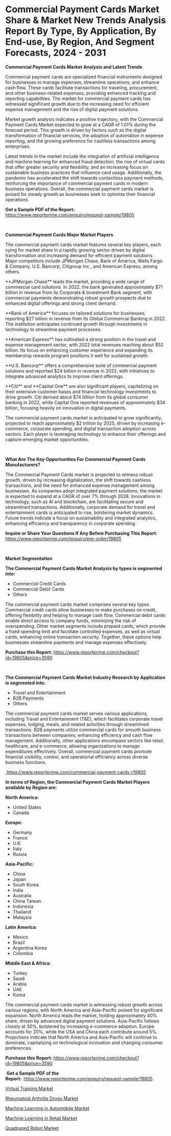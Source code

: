 <p><h1>Commercial Payment Cards Market Share & Market New Trends Analysis Report By Type, By Application, By End-use, By Region, And Segment Forecasts, 2024 - 2031</h1></p><p><strong>Commercial Payment Cards Market Analysis and Latest Trends</strong></p>
<p><p>Commercial payment cards are specialized financial instruments designed for businesses to manage expenses, streamline operations, and enhance cash flow. These cards facilitate transactions for traveling, procurement, and other business-related expenses, providing enhanced tracking and reporting capabilities. The market for commercial payment cards has witnessed significant growth due to the increasing need for efficient expense management and the rise of digital payment solutions.</p><p>Market growth analysis indicates a positive trajectory, with the Commercial Payment Cards Market expected to grow at a CAGR of 1.01% during the forecast period. This growth is driven by factors such as the digital transformation of financial services, the adoption of automation in expense reporting, and the growing preference for cashless transactions among enterprises. </p><p>Latest trends in the market include the integration of artificial intelligence and machine learning for enhanced fraud detection, the rise of virtual cards that offer greater security and flexibility, and an increasing focus on sustainable business practices that influence card usage. Additionally, the pandemic has accelerated the shift towards contactless payment methods, reinforcing the importance of commercial payment cards in modern business operations. Overall, the commercial payment cards market is poised for steady growth as businesses seek to optimize their financial operations.</p></p>
<p><strong>Get a Sample PDF of the Report:&nbsp;</strong> <a href="https://www.reportprime.com/enquiry/request-sample/19805?utm_campaign=1743&utm_medium=2&utm_source=Github&utm_content=ia&utm_term=02122024&utm_id=commercial-payment-cards">https://www.reportprime.com/enquiry/request-sample/19805</a></p>
<p>&nbsp;</p>
<p><strong>Commercial Payment Cards Major Market Players</strong></p>
<p><p>The commercial payment cards market features several key players, each vying for market share in a rapidly growing sector driven by digital transformation and increasing demand for efficient payment solutions. Major competitors include JPMorgan Chase, Bank of America, Wells Fargo & Company, U.S. Bancorp, Citigroup Inc., and American Express, among others.</p><p>**JPMorgan Chase** leads the market, providing a wide range of commercial card solutions. In 2022, the bank generated approximately $71 billion in revenue from its Corporate & Investment Bank segment, with commercial payments demonstrating robust growth prospects due to enhanced digital offerings and strong client demand.</p><p>**Bank of America** focuses on tailored solutions for businesses, reporting $27 billion in revenue from its Global Commercial Banking in 2022. The institution anticipates continued growth through investments in technology to streamline payment processes.</p><p>**American Express** has cultivated a strong position in the travel and expense management sector, with 2022 total revenues reaching about $52 billion. Its focus on enhancing customer experience and expanding its membership rewards program positions it well for sustained growth.</p><p>**U.S. Bancorp** offers a comprehensive suite of commercial payment solutions and reported $24 billion in revenue in 2022, with initiatives to integrate advanced analytics to improve client offerings.</p><p>**Citi** and **Capital One** are also significant players, capitalizing on their extensive customer bases and financial technology investments to drive growth. Citi derived about $74 billion from its global consumer banking in 2022, while Capital One reported revenues of approximately $34 billion, focusing heavily on innovation in digital payments.</p><p>The commercial payment cards market is anticipated to grow significantly, projected to reach approximately $2 trillion by 2025, driven by increasing e-commerce, corporate spending, and digital transaction adoption across sectors. Each player is leveraging technology to enhance their offerings and capture emerging market opportunities.</p></p>
<p>&nbsp;</p>
<p><strong>What Are The Key Opportunities For Commercial Payment Cards Manufacturers?</strong></p>
<p><p>The Commercial Payment Cards market is projected to witness robust growth, driven by increasing digitalization, the shift towards cashless transactions, and the need for enhanced expense management among businesses. As companies adopt integrated payment solutions, the market is expected to expand at a CAGR of over 7% through 2028. Innovations in technology, such as AI and blockchain, are facilitating secure and streamlined transactions. Additionally, corporate demand for travel and entertainment cards is anticipated to rise, bolstering market dynamics. Future trends indicate a focus on sustainability and integrated analytics, enhancing efficiency and transparency in corporate spending.</p></p>
<p><strong>Inquire or Share Your Questions If Any Before Purchasing This Report:</strong> <a href="https://www.reportprime.com/enquiry/pre-order/19805?utm_campaign=1743&utm_medium=2&utm_source=Github&utm_content=ia&utm_term=02122024&utm_id=commercial-payment-cards">https://www.reportprime.com/enquiry/pre-order/19805</a></p>
<p>&nbsp;</p>
<p><strong>Market Segmentation</strong></p>
<p><strong>The Commercial Payment Cards Market Analysis by types is segmented into:</strong></p>
<p><ul><li>Commercial Credit Cards</li><li>Commercial Debit Cards</li><li>Others</li></ul></p>
<p><p>The commercial payment cards market comprises several key types. Commercial credit cards allow businesses to make purchases on credit, offering flexibility and helping to manage cash flow. Commercial debit cards enable direct access to company funds, minimizing the risk of overspending. Other market segments include prepaid cards, which provide a fixed spending limit and facilitate controlled expenses, as well as virtual cards, enhancing online transaction security. Together, these options help businesses streamline payments and manage expenses effectively.</p></p>
<p><strong>Purchase this Report:&nbsp;</strong><a href="https://www.reportprime.com/checkout?id=19805&price=3590&utm_campaign=1743&utm_medium=2&utm_source=Github&utm_content=ia&utm_term=02122024&utm_id=commercial-payment-cards">https://www.reportprime.com/checkout?id=19805&price=3590</a></p>
<p>&nbsp;</p>
<p><strong>The Commercial Payment Cards Market Industry Research by Application is segmented into:</strong></p>
<p><ul><li>Travel and Entertainment</li><li>B2B Payments</li><li>Others</li></ul></p>
<p><p>The commercial payment cards market serves various applications, including Travel and Entertainment (T&E), which facilitates corporate travel expenses, lodging, meals, and related activities through streamlined transactions. B2B payments utilize commercial cards for smooth business transactions between companies, enhancing efficiency and cash flow management. Additionally, other applications encompass sectors like retail, healthcare, and e-commerce, allowing organizations to manage expenditures effectively. Overall, commercial payment cards promote financial visibility, control, and operational efficiency across diverse business functions.</p></p>
<p><a href="https://www.reportprime.com/commercial-payment-cards-r19805?utm_campaign=1743&utm_medium=2&utm_source=Github&utm_content=ia&utm_term=02122024&utm_id=commercial-payment-cards">&nbsp;https://www.reportprime.com/commercial-payment-cards-r19805</a></p>
<p><strong>In terms of Region, the Commercial Payment Cards Market Players available by Region are:</strong></p>
<p>
    <p> <strong> North America: </strong>
        <ul>
            <li>United States</li>
            <li>Canada</li>
        </ul>
        </p> 
    <p> <strong> Europe: </strong>
        <ul>
            <li>Germany</li>
            <li>France</li>
            <li>U.K.</li>
            <li>Italy</li>
            <li>Russia</li>
        </ul>
        </p> 
    <p> <strong> Asia-Pacific: </strong>
        <ul>
            <li>China</li>
            <li>Japan</li>
            <li>South Korea</li>
            <li>India</li>
            <li>Australia</li>
            <li>China Taiwan</li>
            <li>Indonesia</li>
            <li>Thailand</li>
            <li>Malaysia</li>
        </ul>
        </p> 
    <p> <strong> Latin America: </strong>
        <ul>
            <li>Mexico</li>
            <li>Brazil</li>
            <li>Argentina Korea</li>
            <li>Colombia</li>
        </ul>
        </p> 
    <p> <strong> Middle East & Africa: </strong>
        <ul>
            <li>Turkey</li>
            <li>Saudi</li>
            <li>Arabia</li>
            <li>UAE</li>
            <li>Korea</li>
        </ul>
    </p>
    </p>
<p><p>The commercial payment cards market is witnessing robust growth across various regions, with North America and Asia-Pacific poised for significant expansion. North America leads the market, holding approximately 40% share, driven by advanced digital payment solutions. Asia-Pacific follows closely at 30%, bolstered by increasing e-commerce adoption. Europe accounts for 20%, while the USA and China each contribute around 5%. Projections indicate that North America and Asia-Pacific will continue to dominate, capitalizing on technological innovation and changing consumer preferences.</p></p>
<p><strong>Purchase this Report: </strong><a href="https://www.reportprime.com/checkout?id=19805&price=3590&utm_campaign=1743&utm_medium=2&utm_source=Github&utm_content=ia&utm_term=02122024&utm_id=commercial-payment-cards">https://www.reportprime.com/checkout?id=19805&price=3590</a></p>
<p>&nbsp;<strong>Get a Sample PDF of the Report:&nbsp;&nbsp;</strong><a href="https://www.reportprime.com/enquiry/request-sample/19805?utm_campaign=1743&utm_medium=2&utm_source=Github&utm_content=ia&utm_term=02122024&utm_id=commercial-payment-cards">https://www.reportprime.com/enquiry/request-sample/19805</a></p>
<p><strong></strong></p>
<p><p><a href="https://github.com/willjis/Market-Research-Report-List-1/blob/main/virtual-training-market.md?utm_campaign=1743&utm_medium=2&utm_source=Github&utm_content=ia&utm_term=02122024&utm_id=commercial-payment-cards">Virtual Training Market</a></p><p><a href="https://www.linkedin.com/pulse/global-rheumatoid-arthritis-drugs-market-analysis-from-2024-9fcee?utm_campaign=1743&utm_medium=2&utm_source=Github&utm_content=ia&utm_term=02122024&utm_id=commercial-payment-cards">Rheumatoid Arthritis Drugs Market</a></p><p><a href="https://issuu.com/reportprime-2/docs/machine-learning-in-automobile-market-size-2030.pp?utm_campaign=1743&utm_medium=2&utm_source=Github&utm_content=ia&utm_term=02122024&utm_id=commercial-payment-cards">Machine Learning in Automobile Market</a></p><p><a href="https://issuu.com/reportprime-2/docs/machine-learning-in-retail-market-size-2030.pptx?utm_campaign=1743&utm_medium=2&utm_source=Github&utm_content=ia&utm_term=02122024&utm_id=commercial-payment-cards">Machine Learning in Retail Market</a></p><p><a href="https://www.linkedin.com/pulse/detailed-analysis-size-quadruped-robot-market-projected-131-rerje?utm_campaign=1743&utm_medium=2&utm_source=Github&utm_content=ia&utm_term=02122024&utm_id=commercial-payment-cards">Quadruped Robot Market</a></p></p>